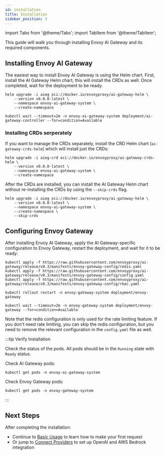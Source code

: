 ```yaml
---
id: installation
title: Installation
sidebar_position: 3
---
```


import Tabs from '@theme/Tabs';
import TabItem from '@theme/TabItem';

This guide will walk you through installing Envoy AI Gateway and its required components.

## Installing Envoy AI Gateway

The easiest way to install Envoy AI Gateway is using the Helm chart. First, install the AI Gateway Helm chart; this will install the CRDs as well. Once completed, wait for the deployment to be ready.

```shell
helm upgrade -i aieg oci://docker.io/envoyproxy/ai-gateway-helm \
    --version v0.0.0-latest \
    --namespace envoy-ai-gateway-system \
    --create-namespace

kubectl wait --timeout=2m -n envoy-ai-gateway-system deployment/ai-gateway-controller --for=condition=Available
```

### Installing CRDs serperately

If you want to manage the CRDs separately, install the CRD Helm chart (`ai-gateway-crds-helm`) which will install just the CRDs:

```shell
helm upgrade -i aieg-crd oci://docker.io/envoyproxy/ai-gateway-crds-helm \
    --version v0.0.0-latest \
    --namespace envoy-ai-gateway-system \
    --create-namespace
```

After the CRDs are installed, you can install the AI Gateway Helm chart without re-installing the CRDs by using the `--skip-crds` flag.

```shell
helm upgrade -i aieg oci://docker.io/envoyproxy/ai-gateway-helm \
    --version v0.0.0-latest \
    --namespace envoy-ai-gateway-system \
    --create-namespace \
    --skip-crds
```

## Configuring Envoy Gateway

After installing Envoy AI Gateway, apply the AI Gateway-specific configuration to Envoy Gateway, restart the deployment, and wait for it to be ready:

```shell
kubectl apply -f https://raw.githubusercontent.com/envoyproxy/ai-gateway/release/v0.3/manifests/envoy-gateway-config/redis.yaml
kubectl apply -f https://raw.githubusercontent.com/envoyproxy/ai-gateway/release/v0.3/manifests/envoy-gateway-config/config.yaml
kubectl apply -f https://raw.githubusercontent.com/envoyproxy/ai-gateway/release/v0.3/manifests/envoy-gateway-config/rbac.yaml

kubectl rollout restart -n envoy-gateway-system deployment/envoy-gateway

kubectl wait --timeout=2m -n envoy-gateway-system deployment/envoy-gateway --for=condition=Available
```

Note that the redis configuration is only used for the rate limiting feature. If you don't need rate limiting, you can skip the redis configuration,
but you need to remove the relevant configuration in the `config.yaml` file as well.

:::tip Verify Installation

Check the status of the pods. All pods should be in the `Running` state with `Ready` status.

Check AI Gateway pods:
```shell
kubectl get pods -n envoy-ai-gateway-system
```

Check Envoy Gateway pods:
```shell
kubectl get pods -n envoy-gateway-system
```

:::

## Next Steps

After completing the installation:
- Continue to [Basic Usage](./basic-usage.md) to learn how to make your first request
- Or jump to [Connect Providers](./connect-providers) to set up OpenAI and AWS Bedrock integration
